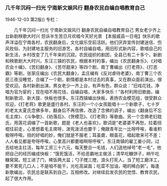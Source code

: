 ### 几千年沉闷一扫光  宁南新文娱风行  翻身农民自编自唱教育自己

1946-12-03
第2版()
专栏：

　　几千年沉闷一扫光
    宁南新文娱风行
    翻身农民自编自唱教育自己
    男女老少齐上台新剧秧歌大时兴
    怨诉半生苦日月欢唱今天好光景
    【本报威县一日电】快乐的歌声洋溢在宁南各村，农民翻身后，文化娱乐空前活跃。他们厌弃宣传封建迷信、伤风败俗、为封建地主服务的旧游艺，各村自编自唱，用旧形式新内容，歌唱自己的新生活，乡村改变了几千年来的沉寂。农民组织的剧团，全县已有二十多个，新剧和秧歌剧大大时兴。东汪三镇的农民，根据本村的事，编出《农民翻身乐》、《对唱农会十编》、《苦妇翻身》、《苦尽甜来》等四个剧，南丁曹编出《打老蒋》、《打恶霸》等剧，张家庄编出《农民大翻身》，孟庄编有《反对虐待老婆》，南丁曹三个农民三夜没睡觉，合编了一个剧，剧情都是本村过去的真事，又在群众面前演出，很受欢迎。各村新剧出演，男女老少一齐上台，有声有色，群众说：“旧戏花钱，净唱为官为宦的；现在咱不用花钱，自编自唱，大家多快乐！”各村利用旧歌曲，编制新歌词、新大鼓、快板也很多。东汪西镇编出快板，表扬农会模范组，很受群众欢迎，《打老蒋》歌更是盛行各村。东汪的一个小女孩能唱十一个新歌子，七十岁的老太太夏氏念佛多年，翻身后不再信佛，改造了念佛的调子，编出《翻身后不忘毛主席》、《斗争歌》、《劝落后》、《贺模范》、《打老蒋》等歌曲。另一个念佛老妇耽氏，用莲花调编了一首新歌，题是《老人也喜欢》，歌词是“老婆婆不再愁，拉着拐棍往前走，心里想着毛主席呀，泼死泼活也要干；俺跟青年比一比呀呼唉，看谁积极呀呼唉。扭的好唱的妙，俺们就是不服老；耳虽聋，眼虽花，唱起歌来可不差；人人看见都是夸呀呼唉，心里高兴都要唱啊呀呼唉”。东汪南镇的雇工姜小同，过去给地主扛活，每年工资三十六元，每天整合一毛钱，人们送他绰号“老一毛”，他把自己的经历编成快板：“饿死饿活，不给恶霸地主做活；清早吃糠饼子，晌午吃糠窝窝。短工进了门，稀饭两大盆；勺子搅三搅，浪头打死人。当了短工磨洋工，要不累死几口人；不是咱不能干，光吃高粱面；吃菜不加油，喝的稀白粥”。每逢新歌编出，农民总是联系到自己，互相修改。对继续启发农民的觉悟、教育农民，起了很大作用。
